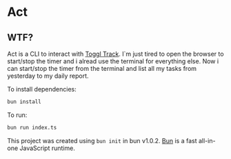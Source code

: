 # Act

## WTF?
Act is a CLI to interact with [Toggl Track](https://toggl.com/track/).
I`m just tired to open the browser to start/stop the timer and i alread use the terminal for everything else.
Now i can start/stop the timer from the terminal and list all my tasks from yesterday to my daily report. 

To install dependencies:

```bash
bun install
```

To run:

```bash
bun run index.ts
```

This project was created using `bun init` in bun v1.0.2. [Bun](https://bun.sh) is a fast all-in-one JavaScript runtime.

